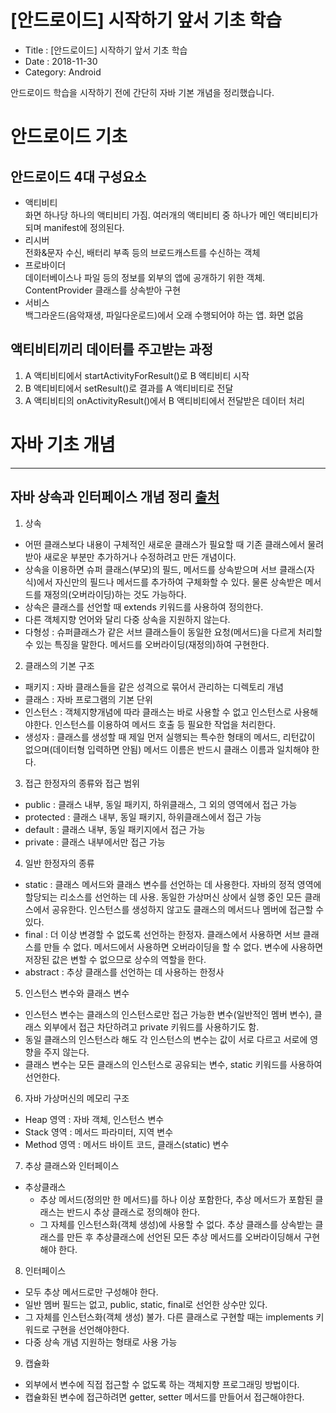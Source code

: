 # [안드로이드] 시작하기 앞서 기초 학습

- Title : [안드로이드] 시작하기 앞서 기초 학습
- Date : 2018-11-30
- Category: Android

안드로이드 학습을 시작하기 전에 간단히 자바 기본 개념을 정리했습니다.

# 안드로이드 기초

## 안드로이드 4대 구성요소

- 액티비티  
  화면 하나당 하나의 액티비티 가짐. 여러개의 액티비티 중 하나가 메인 액티비티가 되며 manifest에 정의된다.
- 리시버  
  전화&문자 수신, 배터리 부족 등의 브로드캐스트를 수신하는 객체
- 프로바이더  
  데이터베이스나 파일 등의 정보를 외부의 앱에 공개하기 위한 객체. ContentProvider 클래스를 상속받아 구현
- 서비스  
  백그라운드(음악재생, 파일다운로드)에서 오래 수행되어야 하는 앱. 화면 없음

## 액티비티끼리 데이터를 주고받는 과정

1. A 액티비티에서 startActivityForResult()로 B 액티비티 시작
2. B 액티비티에서 setResult()로 결과를 A 액티비티로 전달
3. A 액티비티의 onActivityResult()에서 B 액티비티에서 전달받은 데이터 처리

# 자바 기초 개념

---

## 자바 상속과 인터페이스 개념 정리 [출처]

1. 상속

- 어떤 클래스보다 내용이 구체적인 새로운 클래스가 필요할 때 기존 클래스에서 물려받아 새로운 부분만 추가하거나 수정하려고 만든 개념이다.
- 상속을 이용하면 슈퍼 클래스(부모)의 필드, 메서드를 상속받으며 서브 클래스(자식)에서 자신만의 필드나 메서드를 추가하여 구체화할 수 있다.
  물론 상속받은 메서드를 재정의(오버라이딩)하는 것도 가능하다.
- 상속은 클래스를 선언할 때 extends 키워드를 사용하여 정의한다.
- 다른 객체지향 언어와 달리 다중 상속을 지원하지 않는다.
- 다형성 : 슈퍼클래스가 같은 서브 클래스들이 동일한 요청(메서드)을 다르게 처리할 수 있는 특징을 말한다. 메서드를 오버라이딩(재정의)하여 구현한다.

2. 클래스의 기본 구조

- 패키지 : 자바 클래스들을 같은 성격으로 묶어서 관리하는 디렉토리 개념
- 클래스 : 자바 프로그램의 기본 단위
- 인스턴스 : 객체지향개념에 따라 클래스는 바로 사용할 수 없고 인스턴스로 사용해야한다. 인스턴스를 이용하여 메서드 호출 등 필요한 작업을 처리한다.
- 생성자 : 클래스를 생성할 때 제일 먼저 실행되는 특수한 형태의 메서드, 리턴값이 없으며(데이터형 입력하면 안됨) 메서드 이름은 반드시 클래스 이름과 일치해야 한다.

3. 접근 한정자의 종류와 접근 범위

- public : 클래스 내부, 동일 패키지, 하위클래스, 그 외의 영역에서 접근 가능
- protected : 클래스 내부, 동일 패키지, 하위클래스에서 접근 가능
- default : 클래스 내부, 동일 패키지에서 접근 가능
- private : 클래스 내부에서만 접근 가능

4. 일반 한정자의 종류

- static : 클래스 메서드와 클래스 변수를 선언하는 데 사용한다.
  자바의 정적 영역에 할당되는 리소스를 선언하는 데 사용.
  동일한 가상머신 상에서 실행 중인 모든 클래스에서 공유한다.
  인스턴스를 생성하지 않고도 클래스의 메서드나 멤버에 접근할 수 있다.
- final : 더 이상 변경할 수 없도록 선언하는 한정자. 클래스에서 사용하면 서브 클래스를 만들 수 없다. 메서드에서 사용하면 오버라이딩을 할 수 없다.
  변수에 사용하면 저장된 값은 변할 수 없으므로 상수의 역할을 한다.
- abstract : 추상 클래스를 선언하는 데 사용하는 한정사

5. 인스턴스 변수와 클래스 변수

- 인스턴스 변수는 클래스의 인스턴스로만 접근 가능한 변수(일반적인 멤버 변수), 클래스 외부에서 접근 차단하려고 private 키워드를 사용하기도 함.
- 동일 클래스의 인스턴스라 해도 각 인스턴스의 변수는 값이 서로 다르고 서로에 영향을 주지 않는다.
- 클래스 변수는 모든 클래스의 인스턴스로 공유되는 변수, static 키워드를 사용하여 선언한다.

6. 자바 가상머신의 메모리 구조

- Heap 영역 : 자바 객체, 인스턴스 변수
- Stack 영역 : 메서드 파라미터, 지역 변수
- Method 영역 : 메서드 바이트 코드, 클래스(static) 변수

7. 추상 클래스와 인터페이스

- 추상클래스
  - 추상 메서드(정의만 한 메서드)를 하나 이상 포함한다, 추상 메서드가 포함된 클래스는 반드시 추상 클래스로 정의해야 한다.
  - 그 자체를 인스턴스화(객체 생성)에 사용할 수 없다. 추상 클래스를 상속받는 클래스를 만든 후 추상클래스에 선언된 모든 추상 메서드를 오버라이딩해서 구현해야 한다.

8. 인터페이스

- 모두 추상 메서드로만 구성해야 한다.
- 일반 멤버 필드는 없고, public, static, final로 선언한 상수만 있다.
- 그 자체를 인스턴스화(객체 생성) 불가. 다른 클래스로 구현할 때는 implements 키워드로 구현을 선언해야한다.
- 다중 상속 개념 지원하는 형태로 사용 가능

9. 캡슐화

- 외부에서 변수에 직접 접근할 수 없도록 하는 객체지향 프로그래밍 방법이다.
- 캡슐화된 변수에 접근하려면 getter, setter 메서드를 만들어서 접근해야한다.

[출처]: http://nyebo.net/2016/01/just-java-summary/
